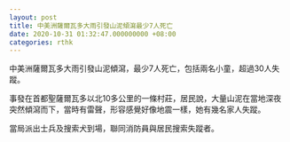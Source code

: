 ```yaml
---
layout: post
title: 中美洲薩爾瓦多大雨引發山泥傾瀉最少7人死亡
date: 2020-10-31 01:32:47.000000000 +08:00
categories: rthk
---
```


中美洲薩爾瓦多大雨引發山泥傾瀉，最少7人死亡，包括兩名小童，超過30人失蹤。

事發在首都聖薩爾瓦多以北10多公里的一條村莊，居民說，大量山泥在當地深夜突然傾瀉而下，當時有雷聲，形容感覺好像地震一樣，她有幾名家人失蹤。

當局派出士兵及搜索犬到場，聯同消防員與居民搜索失蹤者。

